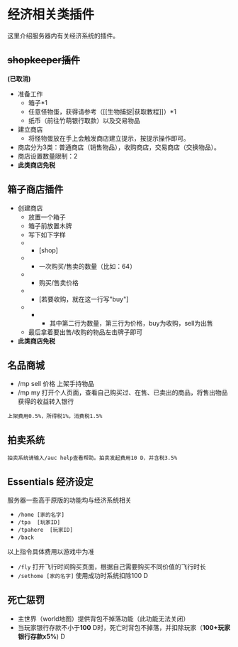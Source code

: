 # 经济相关类插件

这里介绍服务器内有关经济系统的插件。

## ~~shopkeeper插件~~

**\(已取消\)**

* 准备工作
  * 箱子\*1
  * 任意怪物蛋，获得请参考（\[\[生物捕捉\|获取教程\]\]）\*1
  * 纸币（前往竹萌银行取款）以及交易物品
* 建立商店
  * 将怪物蛋放在手上会触发商店建立提示，按提示操作即可。
* 商店分为3类：普通商店（销售物品），收购商店，交易商店（交换物品）。
* 商店设置数量限制：2
* **此类商店免税**

## 箱子商店插件

* 创建商店
  * 放置一个箱子
  * 箱子前放置木牌
  * 写下如下字样
  * * [shop]
  * * 一次购买/售卖的数量（比如：64）
  * * 购买/售卖价格
  * * [若要收购，就在这一行写"buy"]
  * * * 其中第二行为数量，第三行为价格，buy为收购，sell为出售
  * 最后拿着要出售/收购的物品左击牌子即可
* **此类商店免税**

## 名品商城

* /mp sell 价格 上架手持物品
* /mp my 打开个人页面，查看自己购买过、在售、已卖出的商品，将售出物品获得的收益转入银行

`上架费用0.5%，所得税1%，消费税1.5%`

## 拍卖系统

`拍卖系统请输入/auc help查看帮助。拍卖发起费用10 D，并含税3.5%`

## Essentials 经济设定

服务器一些高于原版的功能均与经济系统相关

* `/home [家的名字]` 
* `/tpa  [玩家ID]` 
* `/tpahere  [玩家ID]`
* `/back`

以上指令具体费用以游戏中为准

* `/fly` 打开飞行时间购买页面，根据自己需要购买不同价值的飞行时长
* `/sethome [家的名字]` 使用成功时系统扣除100 D

## 死亡惩罚

* 主世界（world地图）提供背包不掉落功能（此功能无法关闭）
* 当玩家银行存款不小于**100** D时，死亡时背包不掉落，并扣除玩家（**100+玩家银行存款x5%**\) D

